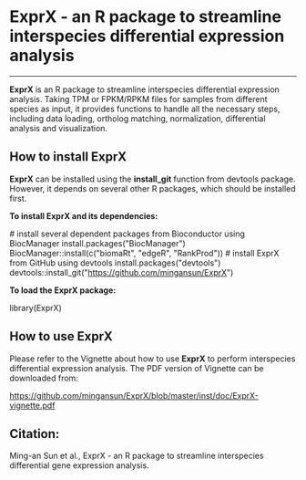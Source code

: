 # ExprX - an R package to streamline interspecies differential expression analysis
---
__ExprX__ is an R package to streamline interspecies differential expression
analysis. Taking TPM or FPKM/RPKM files for samples from different species as
input, it provides functions to handle all the necessary steps, including data
loading, ortholog matching, normalization, differential analysis and visualization.

## How to install ExprX
__ExprX__ can be installed using the __install_git__ function from devtools
package. However, it depends on several other R packages, which should be 
installed first.

__To install ExprX and its dependencies:__

\# install several dependent packages from Bioconductor using BiocManager
install.packages("BiocManager")
BiocManager::install(c("biomaRt", "edgeR", "RankProd"))
\# install ExprX from GitHub using devtools
install.packages("devtools")
devtools::install_git("https://github.com/mingansun/ExprX")

__To load the ExprX package:__

library(ExprX)

## How to use ExprX
Please refer to the Vignette about how to use __ExprX__ to perform interspecies differential
expression analysis. The PDF version of Vignette can be downloaded from:

https://github.com/mingansun/ExprX/blob/master/inst/doc/ExprX-vignette.pdf

## Citation:
Ming-an Sun et al., ExprX - an R package to streamline interspecies differential gene expression analysis.
